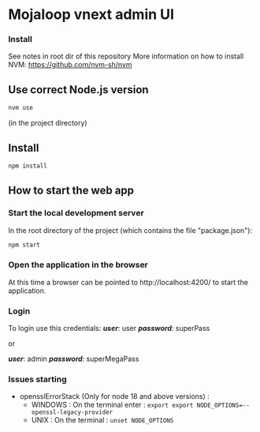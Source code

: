 # Mojaloop vnext admin UI


### Install
See notes in root dir of this repository
More information on how to install NVM: https://github.com/nvm-sh/nvm

## Use correct Node.js version
```bash
nvm use
```
(in the project directory)

## Install
```bash
npm install
```

## How to start the web app

### Start the local development server
In the root directory of the project (which contains the file "package.json"):

```bash
npm start
```

### Open the application in the browser

At this time a browser can be pointed to http://localhost:4200/ to start the application.


### Login

To login use this credentials:
***user***: user
***password***: superPass

or

***user***: admin
***password***: superMegaPass


### Issues starting

 - opensslErrorStack (Only for node 18 and above versions) :
    - WINDOWS : On the terminal enter : ```export export NODE_OPTIONS=--openssl-legacy-provider```
    - UNIX : On the terminal : ```unset NODE_OPTIONS```
